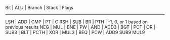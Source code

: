 Bit	| ALU	| Branch | Stack | Flags
_____________________________________
LSH	| ADD	| CMP	 | PT	 |  C
RSH	| SUB	| BR	 | PTH	 |  -1, 0, or 1 based on previous results
NEG	| MUL	| BNE	 | PW	 |
AND	| ADD3	| BGT	 | PCT	 |
OR	| SUB3	| BLT	 | PCTH	 |
XOR	| MUL3	| BEQ	 | PCW	 |
	  ADD9
	  SUB9
	  MUL9
